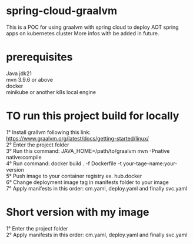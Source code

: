 # spring-cloud-graalvm
This is a POC for using graalvm with spring cloud to deploy AOT spring apps on kubernetes cluster
More infos with be added in future. <br>

# prerequisites
Java jdk21 <br>
mvn 3.9.6 or above <br>
docker <br>
minikube or another k8s local engine <br>

# TO run this project build for locally
1° Install grallvm following this link: https://www.graalvm.org/latest/docs/getting-started/linux/ <br>
2° Enter the project folder <br>
3° Run this command: JAVA_HOME=/path/to/graalvm mvn -Pnative native:compile <br>
4° Run command: docker build . -f Dockerfile -t your-tage-name:your-version <br>
5° Push image to your container registry ex. hub.docker <br>
6° Change deployment image tag in manifests folder to your image <br>
7° Apply manifests in this order: cm.yaml, deploy.yaml and finally svc.yaml <br>

# Short version with my image
1° Enter the project folder <br>
2° Apply manifests in this order: cm.yaml, deploy.yaml and finally svc.yaml <br>
